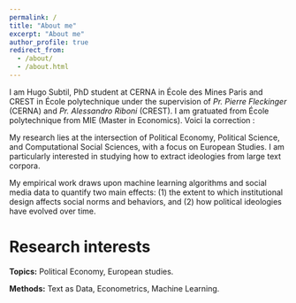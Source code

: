 ```yaml
---
permalink: /
title: "About me"
excerpt: "About me"
author_profile: true
redirect_from:
  - /about/
  - /about.html
---
```



I am Hugo Subtil, PhD student at CERNA in École des Mines Paris and CREST in École polytechnique  under the supervision of *Pr. Pierre Fleckinger* (CERNA) and *Pr. Alessandro Riboni* (CREST). I am gratuated from École polytechnique from MIE (Master in Economics).
Voici la correction :

My research lies at the intersection of Political Economy, Political Science, and Computational Social Sciences, with a focus on European Studies. I am particularly interested in studying how to extract ideologies from large text corpora.

My empirical work draws upon machine learning algorithms and social media data to quantify two main effects: (1) the extent to which institutional design affects social norms and behaviors, and (2) how political ideologies have evolved over time.


Research interests
======
  **Topics:** Political Economy, European studies.
  
  **Methods:** Text as Data, Econometrics, Machine Learning.

